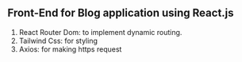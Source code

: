 ## Front-End for Blog application using React.js
1. React Router Dom: to implement dynamic routing.
2. Tailwind Css: for styling
3. Axios: for making https request
